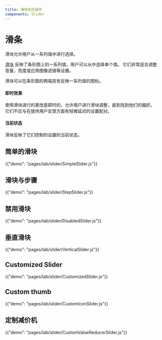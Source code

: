 ```yaml
---
title: 滑块反应组件
components: Slider
---
```


# 滑条

<p class="description">滑块允许用户从一系列值中进行选择。</p>

[滑块](https://material.io/design/components/sliders.html) 反映了条形图上的一系列值，用户可以从中选择单个值。 它们非常适合调整音量，亮度或应用图像滤镜等设置。

滑块可以在条形图的两端具有反映一系列值的图标。

#### 即时效果

使用滑块进行的更改是即时的，允许用户进行滑块调整，直到找到他们的偏好。 它们不应与在提供用户反馈方面有轻微延迟的设置配对。

#### 当前状态

滑块反映了它们控制的设置的当前状态。

## 简单的滑块

{{"demo": "pages/lab/slider/SimpleSlider.js"}}

## 滑块与步骤

{{"demo": "pages/lab/slider/StepSlider.js"}}

## 禁用滑块

{{"demo": "pages/lab/slider/DisabledSlider.js"}}

## 垂直滑块

{{"demo": "pages/lab/slider/VerticalSlider.js"}}

## Customized Slider

{{"demo": "pages/lab/slider/CustomizedSlider.js"}}

## Custom thumb

{{"demo": "pages/lab/slider/CustomIconSlider.js"}}

## 定制减价机

{{"demo": "pages/lab/slider/CustomValueReducerSlider.js"}}